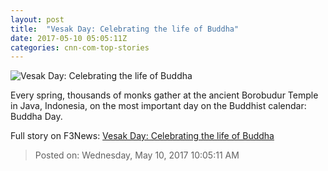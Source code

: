 ```yaml
---
layout: post
title:  "Vesak Day: Celebrating the life of Buddha"
date: 2017-05-10 05:05:11Z
categories: cnn-com-top-stories
---
```


![Vesak Day: Celebrating the life of Buddha](http://i2.cdn.cnn.com/cnnnext/dam/assets/170510090219-2-vesak-day-super-tease.jpg)

Every spring, thousands of monks gather at the ancient Borobudur Temple in Java, Indonesia, on the most important day on the Buddhist calendar: Buddha Day.


Full story on F3News: [Vesak Day: Celebrating the life of Buddha](http://www.f3nws.com/n/sJanaH)

> Posted on: Wednesday, May 10, 2017 10:05:11 AM
